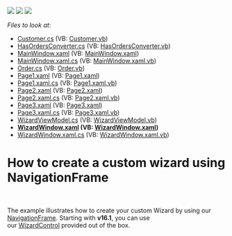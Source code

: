 <!-- default badges list -->
![](https://img.shields.io/endpoint?url=https://codecentral.devexpress.com/api/v1/VersionRange/128659372/22.2.2%2B)
[![](https://img.shields.io/badge/Open_in_DevExpress_Support_Center-FF7200?style=flat-square&logo=DevExpress&logoColor=white)](https://supportcenter.devexpress.com/ticket/details/T192371)
[![](https://img.shields.io/badge/📖_How_to_use_DevExpress_Examples-e9f6fc?style=flat-square)](https://docs.devexpress.com/GeneralInformation/403183)
<!-- default badges end -->
<!-- default file list -->
*Files to look at*:

* [Customer.cs](./CS/NavigationFrameWizard/Customer.cs) (VB: [Customer.vb](./VB/NavigationFrameWizard/Customer.vb))
* [HasOrdersConverter.cs](./CS/NavigationFrameWizard/HasOrdersConverter.cs) (VB: [HasOrdersConverter.vb](./VB/NavigationFrameWizard/HasOrdersConverter.vb))
* [MainWindow.xaml](./CS/NavigationFrameWizard/MainWindow.xaml) (VB: [MainWindow.xaml](./VB/NavigationFrameWizard/MainWindow.xaml))
* [MainWindow.xaml.cs](./CS/NavigationFrameWizard/MainWindow.xaml.cs) (VB: [MainWindow.xaml.vb](./VB/NavigationFrameWizard/MainWindow.xaml.vb))
* [Order.cs](./CS/NavigationFrameWizard/Order.cs) (VB: [Order.vb](./VB/NavigationFrameWizard/Order.vb))
* [Page1.xaml](./CS/NavigationFrameWizard/Page1.xaml) (VB: [Page1.xaml](./VB/NavigationFrameWizard/Page1.xaml))
* [Page1.xaml.cs](./CS/NavigationFrameWizard/Page1.xaml.cs) (VB: [Page1.xaml.vb](./VB/NavigationFrameWizard/Page1.xaml.vb))
* [Page2.xaml](./CS/NavigationFrameWizard/Page2.xaml) (VB: [Page2.xaml](./VB/NavigationFrameWizard/Page2.xaml))
* [Page2.xaml.cs](./CS/NavigationFrameWizard/Page2.xaml.cs) (VB: [Page2.xaml.vb](./VB/NavigationFrameWizard/Page2.xaml.vb))
* [Page3.xaml](./CS/NavigationFrameWizard/Page3.xaml) (VB: [Page3.xaml](./VB/NavigationFrameWizard/Page3.xaml))
* [Page3.xaml.cs](./CS/NavigationFrameWizard/Page3.xaml.cs) (VB: [Page3.xaml.vb](./VB/NavigationFrameWizard/Page3.xaml.vb))
* [WizardViewModel.cs](./CS/NavigationFrameWizard/WizardViewModel.cs) (VB: [WizardViewModel.vb](./VB/NavigationFrameWizard/WizardViewModel.vb))
* **[WizardWindow.xaml](./CS/NavigationFrameWizard/WizardWindow.xaml) (VB: [WizardWindow.xaml](./VB/NavigationFrameWizard/WizardWindow.xaml))**
* [WizardWindow.xaml.cs](./CS/NavigationFrameWizard/WizardWindow.xaml.cs) (VB: [WizardWindow.xaml.vb](./VB/NavigationFrameWizard/WizardWindow.xaml.vb))
<!-- default file list end -->
# How to create a custom wizard using NavigationFrame


<br>
<p>The example illustrates how to create your custom Wizard by using our <a href="https://documentation.devexpress.com/#wpf/clsDevExpressXpfWindowsUINavigationFrametopic">NavigationFrame</a>. Starting with <strong>v16.1</strong>, you can use our <a href="https://documentation.devexpress.com/WPF/CustomDocument115979.aspx">WizardControl</a> provided out of the box. </p>

<br/>


